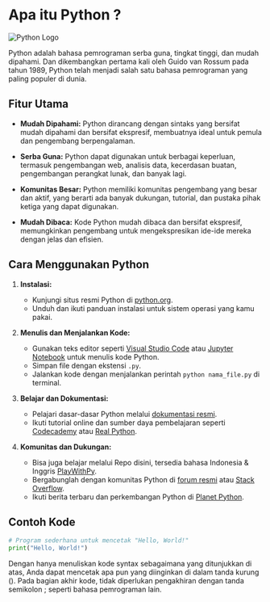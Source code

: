 # Apa itu Python ?

![Python Logo](https://www.python.org/static/community_logos/python-logo-master-v3-TM.png)

Python adalah bahasa pemrograman serba guna, tingkat tinggi, dan mudah dipahami. Dan dikembangkan pertama kali oleh Guido van Rossum pada tahun 1989, Python telah menjadi salah satu bahasa pemrograman yang paling populer di dunia.

## Fitur Utama

- **Mudah Dipahami:** Python dirancang dengan sintaks yang bersifat mudah dipahami dan bersifat ekspresif, membuatnya ideal untuk pemula dan pengembang berpengalaman.

- **Serba Guna:** Python dapat digunakan untuk berbagai keperluan, termasuk pengembangan web, analisis data, kecerdasan buatan, pengembangan perangkat lunak, dan banyak lagi.

- **Komunitas Besar:** Python memiliki komunitas pengembang yang besar dan aktif, yang berarti ada banyak dukungan, tutorial, dan pustaka pihak ketiga yang dapat digunakan.

- **Mudah Dibaca:** Kode Python mudah dibaca dan bersifat ekspresif, memungkinkan pengembang untuk mengekspresikan ide-ide mereka dengan jelas dan efisien.

## Cara Menggunakan Python

1. **Instalasi:**
   - Kunjungi situs resmi Python di [python.org](https://www.python.org/).
   - Unduh dan ikuti panduan instalasi untuk sistem operasi yang kamu pakai.

2. **Menulis dan Menjalankan Kode:**
   - Gunakan teks editor seperti [Visual Studio Code](https://code.visualstudio.com/) atau [Jupyter Notebook](https://jupyter.org/) untuk menulis kode Python.
   - Simpan file dengan ekstensi `.py`.
   - Jalankan kode dengan menjalankan perintah `python nama_file.py` di terminal.

3. **Belajar dan Dokumentasi:**
   - Pelajari dasar-dasar Python melalui [dokumentasi resmi](https://docs.python.org/3/).
   - Ikuti tutorial online dan sumber daya pembelajaran seperti [Codecademy](https://www.codecademy.com/learn/learn-python-3) atau [Real Python](https://realpython.com/).

4. **Komunitas dan Dukungan:**
    - Bisa juga belajar melalui Repo disini, tersedia bahasa Indonesia & Inggris [PlayWithPy](https://github.com/zoelabbb/PlayWithPy).
   - Bergabunglah dengan komunitas Python di [forum resmi](https://discuss.python.org/) atau [Stack Overflow](https://stackoverflow.com/questions/tagged/python).
   - Ikuti berita terbaru dan perkembangan Python di [Planet Python](https://planetpython.org/).

## Contoh Kode

```python
# Program sederhana untuk mencetak "Hello, World!"
print("Hello, World!")
```

Dengan hanya menuliskan kode syntax sebagaimana yang ditunjukkan di atas, Anda dapat mencetak apa pun yang diinginkan di dalam tanda kurung (). Pada bagian akhir kode, tidak diperlukan pengakhiran dengan tanda semikolon ; seperti bahasa pemrograman lain.